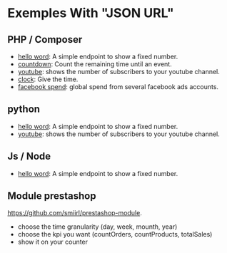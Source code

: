 # Exemples With "JSON URL"

## PHP / Composer

- [hello word](/samples/php/hello_world_json): A simple endpoint to show a fixed number.
- [countdown](/samples/php/countdown): Count the remaining time until an event.
- [youtube](/samples/php/youtube): shows the number of subscribers to your youtube channel. 
- [clock](/samples/php/clock): Give the time.
- [facebook spend](/samples/php/facebookAdsSpend): global spend from several facebook ads accounts.

## python
- [hello word](/samples/python/hello_world): A simple endpoint to show a fixed number.
- [youtube](/samples/python/youtube): shows the number of subscribers to your youtube channel.  

## Js / Node

- [hello word](/samples/js/hello_world): A simple endpoint to show a fixed number. 


## Module prestashop
https://github.com/smiirl/prestashop-module.
 - choose the time granularity (day, week, mounth, year)
 - choose the kpi you want (countOrders, countProducts, totalSales)
 - show it on your counter



